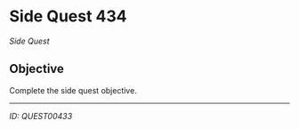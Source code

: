 # Side Quest 434

*Side Quest*

## Objective
Complete the side quest objective.

---
*ID: QUEST00433*